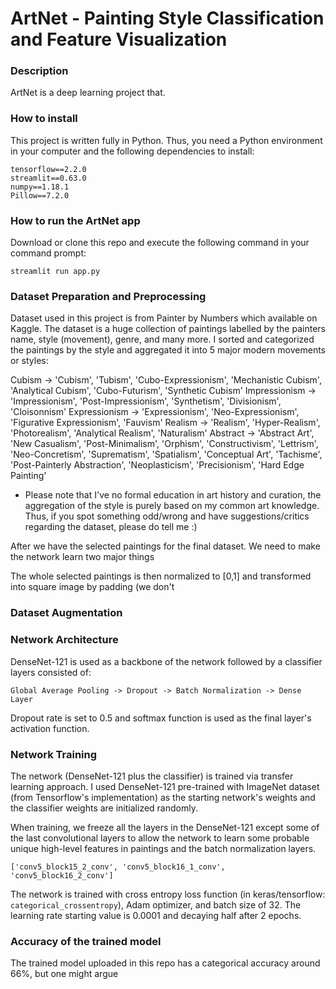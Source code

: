 # ArtNet - Painting Style Classification and Feature Visualization

### Description
ArtNet is a deep learning project that. 

### How to install 
This project is written fully in Python. Thus, you need a Python environment in your computer and the following dependencies to install:
```
tensorflow==2.2.0 
streamlit==0.63.0
numpy==1.18.1
Pillow==7.2.0
```
### How to run the ArtNet app
Download or clone this repo and execute the following command in your command prompt:
```
streamlit run app.py
```

### Dataset Preparation and Preprocessing
Dataset used in this project is from Painter by Numbers which available on Kaggle. The dataset is a huge collection of paintings labelled by the painters name, style (movement), genre, and many more. I sorted and categorized the paintings by the style and aggregated it into 5 major modern movements or styles:

Cubism        -> 'Cubism', 'Tubism', 'Cubo-Expressionism', 'Mechanistic Cubism', 'Analytical Cubism', 'Cubo-Futurism', 'Synthetic Cubism'
Impressionism -> 'Impressionism', 'Post-Impressionism', 'Synthetism', 'Divisionism', 'Cloisonnism'
Expressionism -> 'Expressionism', 'Neo-Expressionism', 'Figurative Expressionism', 'Fauvism'
Realism       -> 'Realism', 'Hyper-Realism', 'Photorealism', 'Analytical Realism', 'Naturalism'
Abstract      -> 'Abstract Art', 'New Casualism', 'Post-Minimalism', 'Orphism', 'Constructivism', 'Lettrism', 'Neo-Concretism', 'Suprematism',
                 'Spatialism', 'Conceptual Art', 'Tachisme', 'Post-Painterly Abstraction', 'Neoplasticism', 'Precisionism', 'Hard Edge Painting'
           
* Please note that I've no formal education in art history and curation, the aggregation of the style is purely based on my common art knowledge. Thus, if you spot something odd/wrong and have suggestions/critics regarding the dataset, please do tell me :) 

After we have the selected paintings for the final dataset. We need to make the network learn two major things 

The whole selected paintings is then normalized to [0,1] and transformed into square image by padding (we don't 

### Dataset Augmentation

### Network Architecture
DenseNet-121 is used as a backbone of the network followed by a classifier layers consisted of:
```
Global Average Pooling -> Dropout -> Batch Normalization -> Dense Layer
```
Dropout rate is set to 0.5 and softmax function is used as the final layer's activation function.

### Network Training
The network (DenseNet-121 plus the classifier) is trained via transfer learning approach. I used DenseNet-121 pre-trained with ImageNet dataset (from Tensorflow's implementation) as the starting network's weights and the classifier weights are initialized randomly.

When training, we freeze all the layers in the DenseNet-121 except some of the last convolutional layers to allow the network to learn some probable unique high-level features in paintings and the batch normalization layers.
```
['conv5_block15_2_conv', 'conv5_block16_1_conv', 'conv5_block16_2_conv']
```
The network is trained with cross entropy loss function (in keras/tensorflow: ```categorical_crossentropy```), Adam optimizer, and batch size of 32. The learning rate starting value is 0.0001 and decaying half after 2 epochs.

### Accuracy of the trained model
The trained model uploaded in this repo has a categorical accuracy around 66%, but one might argue




